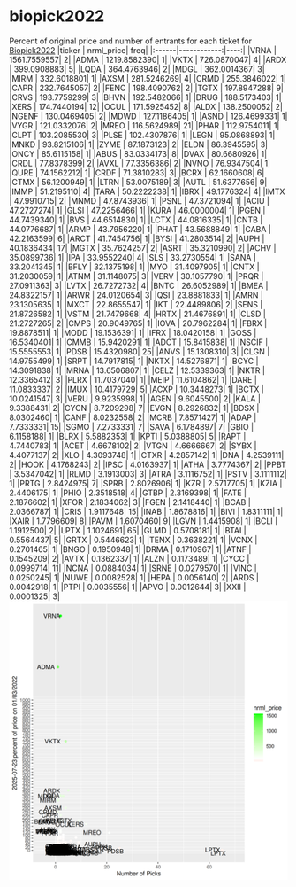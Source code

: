 # biopick2022
Percent of original price and number of entrants for each ticket for [Biopick2022](https://twitter.com/hashtag/Biopick2022)
|ticker |   nrml_price| freq|
|:------|------------:|----:|
|VRNA   | 1561.7559557|    2|
|ADMA   | 1219.8582390|    1|
|VKTX   |  726.0870047|    4|
|ARDX   |  399.0908883|    5|
|LQDA   |  364.4763946|    2|
|MDGL   |  362.0014367|    3|
|MIRM   |  332.6018801|    1|
|AXSM   |  281.5246269|    4|
|CRMD   |  255.3846022|    1|
|CAPR   |  232.7645057|    2|
|FENC   |  198.4090762|    2|
|TGTX   |  197.8947288|    9|
|CRVS   |  193.7759299|    3|
|BHVN   |  192.5482066|    1|
|DRUG   |  188.5173403|    1|
|XERS   |  174.7440194|   12|
|OCUL   |  171.5925452|    8|
|ALDX   |  138.2500052|    2|
|NGENF  |  130.0469405|    2|
|MDWD   |  127.1186405|    1|
|ASND   |  126.4699331|    1|
|VYGR   |  121.0332076|    2|
|MREO   |  116.5624989|   21|
|PHAR   |  112.9754011|    1|
|CLPT   |  103.2085530|    3|
|PLSE   |  102.4307876|    1|
|LEGN   |   95.0868893|    1|
|MNKD   |   93.8215106|    1|
|ZYME   |   87.1873123|    2|
|ELDN   |   86.3945595|    3|
|ONCY   |   85.6115158|    1|
|ABUS   |   83.0334173|    8|
|DVAX   |   80.6680926|    1|
|CRDL   |   77.8378399|    2|
|AVXL   |   77.3356386|    2|
|NVNO   |   76.9347504|    1|
|QURE   |   74.1562212|    1|
|CRDF   |   71.3810283|    3|
|BCRX   |   62.1660608|    6|
|CTMX   |   56.1200949|    1|
|LTRN   |   53.0075189|    3|
|AUTL   |   51.6377656|    9|
|IMMP   |   51.2195110|    4|
|TARA   |   50.2222238|    1|
|IBRX   |   49.1776324|    4|
|IMTX   |   47.9910715|    2|
|MNMD   |   47.8743936|    1|
|PSNL   |   47.3721094|    1|
|ACIU   |   47.2727274|    1|
|GLSI   |   47.2256466|    1|
|KURA   |   46.0000004|    1|
|PGEN   |   44.7439340|    1|
|BVS    |   44.6514830|    1|
|LCTX   |   44.0816335|    1|
|CNTB   |   44.0776687|    1|
|ARMP   |   43.7956220|    1|
|PHAT   |   43.5688849|    1|
|CABA   |   42.2163599|    6|
|ARCT   |   41.7454756|    1|
|BYSI   |   41.2803514|    2|
|AUPH   |   40.1836434|   17|
|MGTX   |   35.7624257|    2|
|ASRT   |   35.3210990|    2|
|ACHV   |   35.0899736|    1|
|IPA    |   33.9552240|    4|
|SLS    |   33.2730554|    1|
|SANA   |   33.2041345|    1|
|BFLY   |   32.1375198|    1|
|MYO    |   31.4097905|    1|
|CNTX   |   31.2030059|    1|
|ATNM   |   31.1148075|    3|
|VERV   |   30.1057790|    1|
|PRQR   |   27.0911363|    3|
|LVTX   |   26.7272732|    4|
|BNTC   |   26.6052989|    1|
|BMEA   |   24.8322157|    1|
|ARWR   |   24.0120654|    3|
|QSI    |   23.8881833|    1|
|AMRN   |   23.1305635|    1|
|MXCT   |   22.8655547|    1|
|IKT    |   22.4489806|    2|
|SENS   |   21.8726582|    1|
|VSTM   |   21.7479668|    4|
|HRTX   |   21.4676891|    1|
|CLSD   |   21.2727265|    2|
|CMPS   |   20.9049765|    1|
|IOVA   |   20.7962284|    1|
|FBRX   |   19.8878511|    1|
|MODD   |   19.1536391|    1|
|IFRX   |   18.0420158|    1|
|GOSS   |   16.5340401|    1|
|CMMB   |   15.9420291|    1|
|ADCT   |   15.8415838|    1|
|NSCIF  |   15.5555553|    1|
|PDSB   |   15.4320980|   25|
|ANVS   |   15.1308310|    3|
|CLGN   |   14.9755499|    1|
|SRPT   |   14.7917815|    1|
|NKTX   |   14.5276871|    1|
|BCYC   |   14.3091838|    1|
|MRNA   |   13.6506807|    1|
|CELZ   |   12.5339363|    1|
|NKTR   |   12.3365412|    3|
|PLRX   |   11.7037040|    1|
|MEIP   |   11.6104862|    1|
|DARE   |   11.0833337|    2|
|IMUX   |   10.4179729|    5|
|ACXP   |   10.3448273|    1|
|BCTX   |   10.0241547|    3|
|VERU   |    9.9235998|    1|
|AGEN   |    9.6045500|    2|
|KALA   |    9.3388431|    2|
|CYCN   |    8.7209298|    7|
|EVGN   |    8.2926832|    1|
|BDSX   |    8.0302460|    1|
|CANF   |    8.0232558|    2|
|MCRB   |    7.8571427|    1|
|ADAP   |    7.7333331|   15|
|SGMO   |    7.2733331|    7|
|SAVA   |    6.1784897|    7|
|GBIO   |    6.1158188|    1|
|BLRX   |    5.5882353|    1|
|KPTI   |    5.0388805|    5|
|RAPT   |    4.7440783|    1|
|ACET   |    4.6678102|    2|
|VTGN   |    4.6666667|    2|
|SYBX   |    4.4077137|    2|
|XLO    |    4.3093748|    1|
|CTXR   |    4.2857142|    1|
|DNA    |    4.2539111|    2|
|HOOK   |    4.1768243|    2|
|IPSC   |    4.0163937|    1|
|ATHA   |    3.7774367|    2|
|PPBT   |    3.5347042|    1|
|RLMD   |    3.1913003|    3|
|ATRA   |    3.1116752|    1|
|PSTV   |    3.1111112|    1|
|PRTG   |    2.8424975|    7|
|SPRB   |    2.8026906|    1|
|KZR    |    2.5717705|    1|
|KZIA   |    2.4406175|    1|
|PHIO   |    2.3518518|    4|
|GTBP   |    2.3169398|    1|
|FATE   |    2.1876602|    1|
|XFOR   |    2.1834062|    3|
|FGEN   |    2.1418440|    1|
|BCAB   |    2.0366787|    1|
|CRIS   |    1.9117648|   15|
|INAB   |    1.8678816|    1|
|BIVI   |    1.8311111|    1|
|XAIR   |    1.7796609|    8|
|PAVM   |    1.6070460|    9|
|LGVN   |    1.4415908|    1|
|BCLI   |    1.1912500|    2|
|LPTX   |    1.1024691|   65|
|GLMD   |    0.5708181|    1|
|BTAI   |    0.5564437|    5|
|GRTX   |    0.5446623|    1|
|TENX   |    0.3638221|    1|
|VCNX   |    0.2701465|    1|
|BNGO   |    0.1950948|    1|
|DRMA   |    0.1710967|    1|
|ATNF   |    0.1545209|    2|
|AVTX   |    0.1362337|    1|
|ALZN   |    0.1173489|    1|
|CYCC   |    0.0999714|   11|
|NCNA   |    0.0884034|    1|
|SRNE   |    0.0279570|    1|
|VINC   |    0.0250245|    1|
|NUWE   |    0.0082528|    1|
|HEPA   |    0.0056140|    2|
|ARDS   |    0.0042918|    1|
|PTPI   |    0.0035556|    1|
|APVO   |    0.0012644|    3|
|XXII   |    0.0001325|    3|
![retvspicks](biopicks.png?raw=true)
